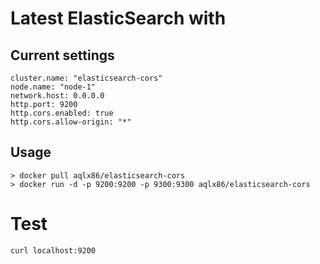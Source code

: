 # Latest ElasticSearch with 

## Current settings

```
cluster.name: "elasticsearch-cors"
node.name: "node-1"
network.host: 0.0.0.0
http.port: 9200
http.cors.enabled: true
http.cors.allow-origin: "*"
```

## Usage

```
> docker pull aqlx86/elasticsearch-cors 
> docker run -d -p 9200:9200 -p 9300:9300 aqlx86/elasticsearch-cors
```

# Test

` curl localhost:9200 `
